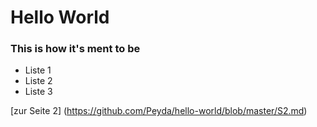 # Hello World
### This is how it's ment to be
* Liste 1
* Liste 2
* Liste 3

[zur Seite 2] (https://github.com/Peyda/hello-world/blob/master/S2.md)
